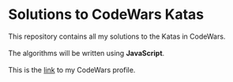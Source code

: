 # Solutions to CodeWars Katas
This repository contains all my solutions to the Katas in CodeWars.<br/><br/>
The algorithms will be written using **JavaScript**.<br/><br/>
This is the [link](https://www.codewars.com/users/nigelwqh) to my CodeWars profile.

